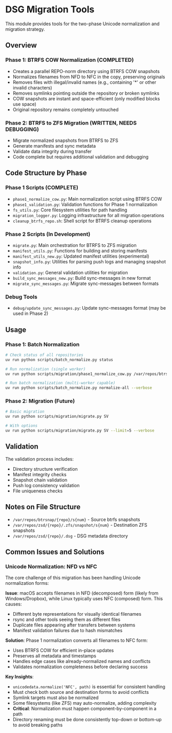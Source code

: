 # DSG Migration Tools

This module provides tools for the two-phase Unicode normalization and migration strategy.

## Overview

### Phase 1: BTRFS COW Normalization (COMPLETED)
- Creates a parallel REPO-norm directory using BTRFS COW snapshots
- Normalizes filenames from NFD to NFC in the copy, preserving originals
- Removes files with illegal/invalid names (e.g., containing '*' or other invalid characters)
- Removes symlinks pointing outside the repository or broken symlinks
- COW snapshots are instant and space-efficient (only modified blocks use space)
- Original repository remains completely untouched

### Phase 2: BTRFS to ZFS Migration (WRITTEN, NEEDS DEBUGGING)
- Migrate normalized snapshots from BTRFS to ZFS
- Generate manifests and sync metadata
- Validate data integrity during transfer
- Code complete but requires additional validation and debugging

## Code Structure by Phase

### Phase 1 Scripts (COMPLETE)

- `phase1_normalize_cow.py`: Main normalization script using BTRFS COW
- `phase1_validation.py`: Validation functions for Phase 1 normalization
- `fs_utils.py`: Core filesystem utilities for path handling
- `migration_logger.py`: Logging infrastructure for all migration operations
- `cleanup_btrfs_repo.sh`: Shell script for BTRFS cleanup operations

### Phase 2 Scripts (In Development)

- `migrate.py`: Main orchestration for BTRFS to ZFS migration
- `manifest_utils.py`: Functions for building and storing manifests
- `manifest_utils_new.py`: Updated manifest utilities (experimental)
- `snapshot_info.py`: Utilities for parsing push logs and managing snapshot info
- `validation.py`: General validation utilities for migration
- `build_sync_messages_new.py`: Build sync-messages in new format
- `migrate_sync_messages.py`: Migrate sync-messages between formats

### Debug Tools

- `debug/update_sync_messages.py`: Update sync-messages format (may be used in Phase 2)

## Usage

### Phase 1: Batch Normalization

```bash
# Check status of all repositories
uv run python scripts/batch_normalize.py status

# Run normalization (single worker)
uv run python scripts/migration/phase1_normalize_cow.py /var/repos/btrsnap/SV

# Run batch normalization (multi-worker capable)
uv run python scripts/batch_normalize.py normalize-all --verbose
```

### Phase 2: Migration (Future)

```bash
# Basic migration
uv run python scripts/migration/migrate.py SV

# With options
uv run python scripts/migration/migrate.py SV --limit=5 --verbose
```


## Validation

The validation process includes:

- Directory structure verification
- Manifest integrity checks
- Snapshot chain validation
- Push log consistency validation
- File uniqueness checks

## Notes on File Structure

- `/var/repos/btrsnap/{repo}/s{num}` - Source btrfs snapshots
- `/var/repos/zsd/{repo}/.zfs/snapshot/s{num}` - Destination ZFS snapshots
- `/var/repos/zsd/{repo}/.dsg` - DSG metadata directory

## Common Issues and Solutions

### Unicode Normalization: NFD vs NFC

The core challenge of this migration has been handling Unicode normalization forms:

**Issue**: macOS accepts filenames in NFD (decomposed) form (likely from Windows/Dropbox), while Linux typically uses NFC (composed) form. This causes:
- Different byte representations for visually identical filenames
- rsync and other tools seeing them as different files
- Duplicate files appearing after transfers between systems
- Manifest validation failures due to hash mismatches

**Solution**: Phase 1 normalization converts all filenames to NFC form:
- Uses BTRFS COW for efficient in-place updates
- Preserves all metadata and timestamps
- Handles edge cases like already-normalized names and conflicts
- Validates normalization completeness before declaring success

**Key Insights**:
- `unicodedata.normalize('NFC', path)` is essential for consistent handling
- Must check both source and destination forms to avoid conflicts
- Symlink targets must also be normalized
- Some filesystems (like ZFS) may auto-normalize, adding complexity
- **Critical**: Normalization must happen component-by-component in a path
- Directory renaming must be done consistently top-down or bottom-up to avoid breaking paths